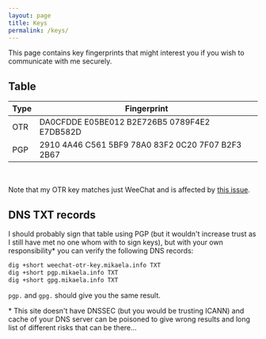 ```yaml
---
layout: page
title: Keys
permalink: /keys/
---
```


This page contains key fingerprints that might interest you if you wish
to communicate with me securely.

## Table

| Type | Fingerprint |
|------|-------------|
| OTR | DA0CFDDE E05BE012 B2E726B5 0789F4E2 E7DB582D |
| PGP | 2910 4A46 C561 5BF9 78A0  83F2 0C20 7F07 B2F3 2B67 |

<br/>

Note that my OTR key matches just WeeChat and is affected by [this issue].

[this issue]:https://github.com/mmb/weechat-otr/issues/70

## DNS TXT records

I should probably sign that table using PGP (but it wouldn't increase
trust as I still have met no one whom with to sign keys), but with your
own responsibility\* you can verify the following DNS records:

```bash
dig +short weechat-otr-key.mikaela.info TXT
dig +short pgp.mikaela.info TXT
dig +short gpg.mikaela.info TXT
```

`pgp.` and `gpg.` should give you the same result.

\* This site doesn't have DNSSEC (but you would be trusting ICANN) and
cache of your DNS server can be poisoned to give wrong results and long
list of different risks that can be there…
